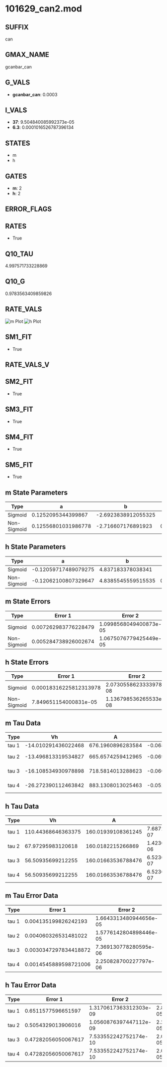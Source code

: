# 101629_can2.mod

## SUFFIX

can

## GMAX_NAME

gcanbar_can

## G_VALS

- **gcanbar_can**: 0.0003

## I_VALS

- **37**: 9.504840085992373e-05
- **6.3**: 0.0001016526787396134

## STATES

- m
- h

## GATES

- **m**: 2
- **h**: 2

## ERROR_FLAGS


## RATES

- True

## Q10_TAU

4.997571733228869

## Q10_G

0.9783563409859826

## RATE_VALS

![m Plot](/Users/pbozelos/Dropbox/icg-Chai-Panos/supermodels/output_markdown_files/Ca/101629_can2.mod/images/m.png)
![h Plot](/Users/pbozelos/Dropbox/icg-Chai-Panos/supermodels/output_markdown_files/Ca/101629_can2.mod/images/h.png)

## SM1_FIT

- True

## RATE_VALS_V

## SM2_FIT

- True

## SM3_FIT

- True

## SM4_FIT

- True

## SM5_FIT

- True

## m State Parameters

| Type | a | b | c | d |
| --- | --- | --- | --- | --- |
| Sigmoid | 0.1252095344399867 | -2.6923838912055325 |
| Non-Sigmoid | 0.12556801031986778 | -2.716607176891923 | 0.9983721884093486 | -0.00197662705683902 |

## h State Parameters

| Type | a | b | c | d |
| --- | --- | --- | --- | --- |
| Sigmoid | -0.12059717489079275 | 4.837183378038341 |
| Non-Sigmoid | -0.12062100807329647 | 4.8385545559515535 | 0.9999143939298332 | 0.00011238497021778253 |

## m State Errors

| Type | Error 1 | Error 2 | Error 3 |
| --- | --- | --- | --- |
| Sigmoid | 0.007262983776228479 | 1.0998568049400873e-05 | 0.005050630325470676 |
| Non-Sigmoid | 0.005284738926002674 | 1.0675076779425449e-05 | 0.003674972091941623 |

## h State Errors

| Type | Error 1 | Error 2 | Error 3 |
| --- | --- | --- | --- |
| Sigmoid | 0.00018316225812313978 | 2.0730558623333978e-08 | 0.00013066201940597412 |
| Non-Sigmoid | 7.849651154000831e-05 | 1.136798536265533e-08 | 5.5996867582001504e-05 |

## m Tau Data

| Type | Vh | A | b1 | b2 | c1 | c2 | d1 | d2 | e1 | e2 |
| --- | --- | --- | --- | --- | --- | --- | --- | --- | --- | --- |
| tau 1 | -14.010291436022468 | 676.1960896283584 | -0.06800420107511701 | -0.00756535067020427 |
| tau 2 | -13.496813319534827 | 665.6574259412965 | -0.06909397281310574 | 2.2457741755605264e-05 | -0.007071468434590687 | 3.2030477063038427e-06 |
| tau 3 | -16.108534930978898 | 718.5814013288623 | -0.06040351014297749 | -0.0002536084797053786 | 2.9385149712339942e-06 | -0.006205592570325346 | 6.000005653116703e-05 | 5.751450626144951e-07 |
| tau 4 | -26.272390112463842 | 883.1308013025463 | -0.05204603730821454 | 2.1987334854818144e-05 | -4.81472770773515e-06 | 4.164313961736887e-08 | -0.02430024064869452 | -0.0002704743128219767 | -1.6858801546153794e-06 | -2.652192327045466e-09 |

## h Tau Data

| Type | Vh | A | b1 | b2 | c1 | c2 | d1 | d2 | e1 | e2 |
| --- | --- | --- | --- | --- | --- | --- | --- | --- | --- | --- |
| tau 1 | 110.44368646363375 | 160.01939108361245 | 7.687215098052187e-07 | -7.672106800936835e-07 |
| tau 2 | 67.97295983120618 | 160.0182215266869 | 1.4230159219208356e-06 | -3.6684289744306333e-10 | -2.2903684587264623e-06 | -1.4852565925550793e-08 |
| tau 3 | 56.50935699212255 | 160.01663536788476 | 6.523685705733529e-07 | -2.2588148467353408e-08 | -3.386401279410443e-11 | -2.0973792392220613e-06 | -1.498785027509292e-08 | 9.00422463687204e-11 |
| tau 4 | 56.50935699212255 | 160.01663536788476 | 6.523685705733529e-07 | -2.2588148467353408e-08 | -3.386401279410443e-11 | 0.0 | -2.0973792392220613e-06 | -1.498785027509292e-08 | 9.00422463687204e-11 | 0.0 |

## m Tau Error Data

| Type | Error 1 | Error 2 | Error 3 |
| --- | --- | --- | --- |
| tau 1 | 0.004135199826242193 | 1.6643313480944656e-05 | 0.0018465214215069733 |
| tau 2 | 0.004060326531481022 | 1.5776142804898446e-05 | 0.001813087694363261 |
| tau 3 | 0.0030347297834418872 | 7.369130778280595e-06 | 0.0013551203784758679 |
| tau 4 | 0.0014545889598721006 | 2.250828700227797e-06 | 0.0006495283872006213 |

## h Tau Error Data

| Type | Error 1 | Error 2 | Error 3 |
| --- | --- | --- | --- |
| tau 1 | 0.6511577596651597 | 1.3170617363312303e-09 | 2.848171017854182e-05 |
| tau 2 | 0.5054329013906016 | 1.0560876397447112e-09 | 2.2107689263365557e-05 |
| tau 3 | 0.47282056050067617 | 7.533552242752174e-10 | 2.068122197846627e-05 |
| tau 4 | 0.47282056050067617 | 7.533552242752174e-10 | 2.068122197846627e-05 |

